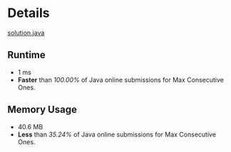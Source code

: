 # Details
[solution.java](https://github.com/zeyongj/LeetCode/blob/main/485.%20Max%20Consecutive%20Ones/solution.java)

## Runtime
- 1 ms
- **Faster** than *100.00%* of Java online submissions for Max Consecutive Ones.

## Memory Usage
- 40.6 MB
- **Less** than *35.24%* of Java online submissions for Max Consecutive Ones.
